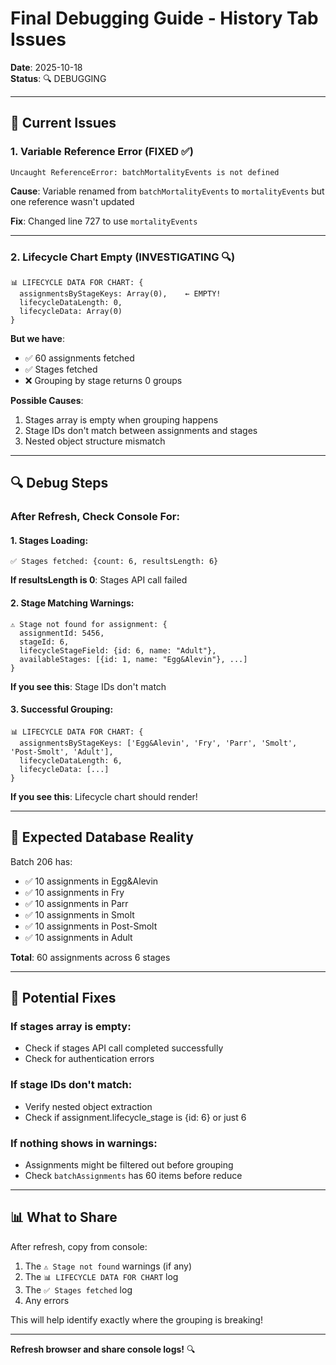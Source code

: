 # Final Debugging Guide - History Tab Issues

**Date**: 2025-10-18  
**Status**: 🔍 DEBUGGING

---

## 🐛 **Current Issues**

### **1. Variable Reference Error (FIXED ✅)**
```
Uncaught ReferenceError: batchMortalityEvents is not defined
```

**Cause**: Variable renamed from `batchMortalityEvents` to `mortalityEvents` but one reference wasn't updated

**Fix**: Changed line 727 to use `mortalityEvents`

---

### **2. Lifecycle Chart Empty (INVESTIGATING 🔍)**
```
📊 LIFECYCLE DATA FOR CHART: {
  assignmentsByStageKeys: Array(0),    ← EMPTY!
  lifecycleDataLength: 0,
  lifecycleData: Array(0)
}
```

**But we have**:
- ✅ 60 assignments fetched
- ✅ Stages fetched
- ❌ Grouping by stage returns 0 groups

**Possible Causes**:
1. Stages array is empty when grouping happens
2. Stage IDs don't match between assignments and stages
3. Nested object structure mismatch

---

## 🔍 **Debug Steps**

### **After Refresh, Check Console For**:

#### **1. Stages Loading**:
```
✅ Stages fetched: {count: 6, resultsLength: 6}
```
**If resultsLength is 0**: Stages API call failed

#### **2. Stage Matching Warnings**:
```
⚠️ Stage not found for assignment: {
  assignmentId: 5456,
  stageId: 6,
  lifecycleStageField: {id: 6, name: "Adult"},
  availableStages: [{id: 1, name: "Egg&Alevin"}, ...]
}
```
**If you see this**: Stage IDs don't match

#### **3. Successful Grouping**:
```
📊 LIFECYCLE DATA FOR CHART: {
  assignmentsByStageKeys: ['Egg&Alevin', 'Fry', 'Parr', 'Smolt', 'Post-Smolt', 'Adult'],
  lifecycleDataLength: 6,
  lifecycleData: [...]
}
```
**If you see this**: Lifecycle chart should render!

---

## 🎯 **Expected Database Reality**

Batch 206 has:
- ✅ 10 assignments in Egg&Alevin
- ✅ 10 assignments in Fry
- ✅ 10 assignments in Parr
- ✅ 10 assignments in Smolt
- ✅ 10 assignments in Post-Smolt
- ✅ 10 assignments in Adult

**Total**: 60 assignments across 6 stages

---

## 🔧 **Potential Fixes**

### **If stages array is empty**:
- Check if stages API call completed successfully
- Check for authentication errors

### **If stage IDs don't match**:
- Verify nested object extraction
- Check if assignment.lifecycle_stage is {id: 6} or just 6

### **If nothing shows in warnings**:
- Assignments might be filtered out before grouping
- Check `batchAssignments` has 60 items before reduce

---

## 📊 **What to Share**

After refresh, copy from console:
1. The `⚠️ Stage not found` warnings (if any)
2. The `📊 LIFECYCLE DATA FOR CHART` log
3. The `✅ Stages fetched` log
4. Any errors

This will help identify exactly where the grouping is breaking!

---

**Refresh browser and share console logs!** 🔍










